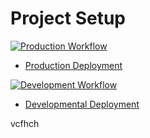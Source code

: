 # Project Setup

[![Production Workflow](https://github.com/tnvrravish/logging_homework_temp/actions/workflows/prod.yml/badge.svg)](https://github.com/tnvrravish/logging_homework_temp/actions/workflows/prod.yml)
* [Production Deployment](https://temp-prod.herokuapp.com/)


[![Development Workflow](https://github.com/tnvrravish/logging_homework_temp/actions/workflows/dev.yml/badge.svg)](https://github.com/tnvrravish/logging_homework_temp/actions/workflows/dev.yml)

* [Developmental Deployment](https://temp-dev.herokuapp.com/)

vcfhch